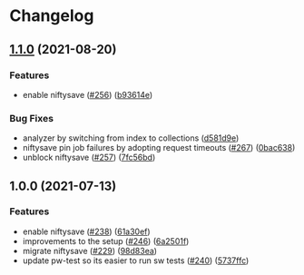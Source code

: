 # Changelog

## [1.1.0](https://www.github.com/ipfs-shipyard/nft.storage/compare/niftysave-v1.0.0...niftysave-v1.1.0) (2021-08-20)


### Features

* enable niftysave ([#256](https://www.github.com/ipfs-shipyard/nft.storage/issues/256)) ([b93614e](https://www.github.com/ipfs-shipyard/nft.storage/commit/b93614ece6806611addea215726ff43f5f7f98bc))


### Bug Fixes

* analyzer by switching from index to collections ([d581d9e](https://www.github.com/ipfs-shipyard/nft.storage/commit/d581d9e410769342f7cb40808b414888207d07c3))
* niftysave pin job failures by adopting request timeouts ([#267](https://www.github.com/ipfs-shipyard/nft.storage/issues/267)) ([0bac638](https://www.github.com/ipfs-shipyard/nft.storage/commit/0bac6385ef0417a7a3453172bf3a3ed9e664f9e6))
* unblock niftysave ([#257](https://www.github.com/ipfs-shipyard/nft.storage/issues/257)) ([7fc56bd](https://www.github.com/ipfs-shipyard/nft.storage/commit/7fc56bdfbbbbe6a59a1ff7df9a42c81aad100635))

## 1.0.0 (2021-07-13)


### Features

* enable niftysave ([#238](https://www.github.com/ipfs-shipyard/nft.storage/issues/238)) ([61a30ef](https://www.github.com/ipfs-shipyard/nft.storage/commit/61a30efea3879ec38ba97d0e5b4d300182b50908))
* improvements to the setup ([#246](https://www.github.com/ipfs-shipyard/nft.storage/issues/246)) ([6a2501f](https://www.github.com/ipfs-shipyard/nft.storage/commit/6a2501f5c340af87c1571886961920280afec249))
* migrate niftysave ([#229](https://www.github.com/ipfs-shipyard/nft.storage/issues/229)) ([98d83ea](https://www.github.com/ipfs-shipyard/nft.storage/commit/98d83ea00a26363632ddaa33ab632831218f5a1e))
* update pw-test so its easier to run sw tests ([#240](https://www.github.com/ipfs-shipyard/nft.storage/issues/240)) ([5737ffc](https://www.github.com/ipfs-shipyard/nft.storage/commit/5737ffcb0323e20b31fdabdd305da075b92a9047))
